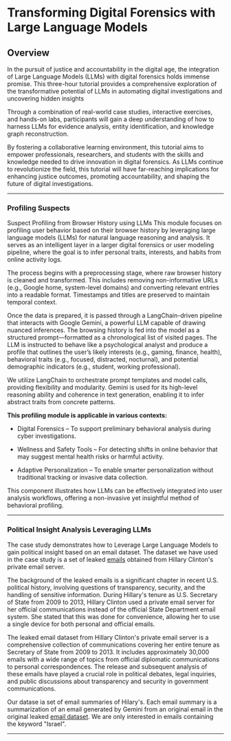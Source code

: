 # Transforming Digital Forensics with Large Language Models

## Overview

In the pursuit of justice and accountability in the digital age, the integration of Large Language Models (LLMs) with digital forensics holds immense promise. This three-hour tutorial provides a comprehensive exploration of the transformative potential of LLMs in automating digital investigations and uncovering hidden insights

Through a combination of real-world case studies, interactive exercises, and hands-on labs, participants will gain a deep understanding of how to harness LLMs for evidence analysis, entity identification, and knowledge graph reconstruction.

By fostering a collaborative learning environment, this tutorial aims to empower professionals, researchers, and students with the skills and knowledge needed to drive innovation in digital forensics. As LLMs continue to revolutionize the field, this tutorial will have far-reaching implications for enhancing justice outcomes, promoting accountability, and shaping the future of digital investigations.

---
### Profiling Suspects

Suspect Profiling from Browser History using LLMs
This module focuses on profiling user behavior based on their browser history by leveraging large language models (LLMs) for natural language reasoning and analysis. It serves as an intelligent layer in a larger digital forensics or user modeling pipeline, where the goal is to infer personal traits, interests, and habits from online activity logs.

The process begins with a preprocessing stage, where raw browser history is cleaned and transformed. This includes removing non-informative URLs (e.g., Google home, system-level domains) and converting relevant entries into a readable format. Timestamps and titles are preserved to maintain temporal context.

Once the data is prepared, it is passed through a LangChain-driven pipeline that interacts with Google Gemini, a powerful LLM capable of drawing nuanced inferences. The browsing history is fed into the model as a structured prompt—formatted as a chronological list of visited pages. The LLM is instructed to behave like a psychological analyst and produce a profile that outlines the user’s likely interests (e.g., gaming, finance, health), behavioral traits (e.g., focused, distracted, nocturnal), and potential demographic indicators (e.g., student, working professional).

We utilize LangChain to orchestrate prompt templates and model calls, providing flexibility and modularity. Gemini is used for its high-level reasoning ability and coherence in text generation, enabling it to infer abstract traits from concrete patterns.

 **This profiling module is applicable in various contexts:**

- Digital Forensics – To support preliminary behavioral analysis during cyber investigations.

- Wellness and Safety Tools – For detecting shifts in online behavior that may suggest mental health risks or harmful activity.

- Adaptive Personalization – To enable smarter personalization without traditional tracking or invasive data collection.

This component illustrates how LLMs can be effectively integrated into user analysis workflows, offering a non-invasive yet insightful method of behavioral profiling.

---

### Political Insight Analysis Leveraging LLMs

The case study demonstrates how to Leverage Large Language Models to gain political insight based on an email dataset. The dataset we have used in the case study is a set of leaked [emails](https://github.com/benhamner/hillary-clinton-emails?tab=readme-ov-file) obtained from Hillary Clinton's private email server.

The background of the leaked emails is a significant chapter in recent U.S. political history, involving questions of transparency, security, and the handling of sensitive information. During Hillary's tenure as U.S. Secretary of State from 2009 to 2013, Hillary Clinton used a private email server for her official communications instead of the official State Department email system. She stated that this was done for convenience, allowing her to use a single device for both personal and official emails.

The leaked email dataset from Hillary Clinton's private email server is a comprehensive collection of communications covering her entire tenure as Secretary of State from 2009 to 2013. It includes approximately 30,000 emails with a wide range of topics from official diplomatic communications to personal correspondences. The release and subsequent analysis of these emails have played a crucial role in political debates, legal inquiries, and public discussions about transparency and security in government communications.

Our datase ia set of email summaries of Hilary's. Each email summary is a summarization of an email generated by Gemini from an original email in the original leaked [email dataset](https://github.com/benhamner/hillary-clinton-emails?tab=readme-ov-file). We are only interested in emails containing the keyword "Israel".

---
